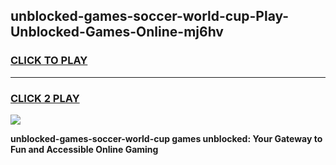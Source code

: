
## unblocked-games-soccer-world-cup-Play-Unblocked-Games-Online-mj6hv
<h3>
<a href="https://premium76.site?title=unblocked-games-soccer-world-cup&ref=25A">CLICK TO PLAY</a></h3>
<hr>

<h3>
<a href="https://premium76.site?title=unblocked-games-soccer-world-cup&ref=25A">CLICK 2 PLAY</a>
  
</h3>

<a href="https://premium76.site?title=unblocked-games-soccer-world-cup&ref=25A"><img src="https://clearcache.store/games.png"></a>


**unblocked-games-soccer-world-cup games unblocked: Your Gateway to Fun and Accessible Online Gaming**
